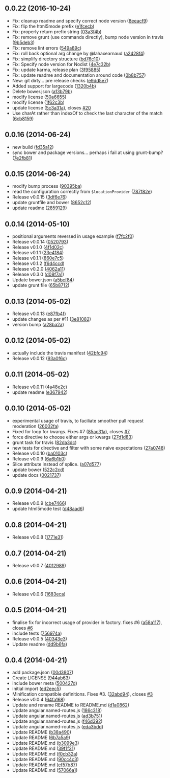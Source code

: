 <a name="0.0.22"></a>
## 0.0.22 (2016-10-24)

* Fix: cleanup readme and specify correct node version ([8eeacf9](https://github.com/airtonix/angular-named-routes/commit/8eeacf9))
* Fix: flip the html5mode prefix ([e1fcecb](https://github.com/airtonix/angular-named-routes/commit/e1fcecb))
* Fix: properly return prefix string ([03a3f4b](https://github.com/airtonix/angular-named-routes/commit/03a3f4b))
* Fix: remove grunt (use commands directly), bump node version in travis ([9b5deb3](https://github.com/airtonix/angular-named-routes/commit/9b5deb3))
* Fix: remove lint errors ([549a89c](https://github.com/airtonix/angular-named-routes/commit/549a89c))
* Fix: roll back optional arg change by @lahaxearnaud ([a2428f4](https://github.com/airtonix/angular-named-routes/commit/a2428f4))
* Fix: simplify directory structure ([bd76c10](https://github.com/airtonix/angular-named-routes/commit/bd76c10))
* Fix: Specify node version for Nodist ([4e7c32b](https://github.com/airtonix/angular-named-routes/commit/4e7c32b))
* Fix: update karma, release plan ([3f95885](https://github.com/airtonix/angular-named-routes/commit/3f95885))
* Fix: update readme and documentation around code ([0b8b757](https://github.com/airtonix/angular-named-routes/commit/0b8b757))
* New: git dirty... pre release checks ([e9dd5e7](https://github.com/airtonix/angular-named-routes/commit/e9dd5e7))
* Added support for largecode ([1320b4b](https://github.com/airtonix/angular-named-routes/commit/1320b4b))
* Delete bower.json ([a13b79b](https://github.com/airtonix/angular-named-routes/commit/a13b79b))
* modify license ([50a6655](https://github.com/airtonix/angular-named-routes/commit/50a6655))
* modify license ([1f62c3b](https://github.com/airtonix/angular-named-routes/commit/1f62c3b))
* update license ([5c3a31a](https://github.com/airtonix/angular-named-routes/commit/5c3a31a)), closes [#20](https://github.com/airtonix/angular-named-routes/issues/20)
* Use charAt rather than indexOf to check the last character of the match ([6cb8159](https://github.com/airtonix/angular-named-routes/commit/6cb8159))



<a name="0.0.16"></a>
## 0.0.16 (2014-06-24)

* new build ([fd35a12](https://github.com/airtonix/angular-named-routes/commit/fd35a12))
* sync bower and package versions... perhaps i fail at using grunt-bump? ([7e2fb81](https://github.com/airtonix/angular-named-routes/commit/7e2fb81))



<a name="0.0.15"></a>
## 0.0.15 (2014-06-24)

* modify bump process ([90395ba](https://github.com/airtonix/angular-named-routes/commit/90395ba))
* read the configuration correctly from `$locationProvider` ([787f82e](https://github.com/airtonix/angular-named-routes/commit/787f82e))
* Release v0.0.15 ([3df6e76](https://github.com/airtonix/angular-named-routes/commit/3df6e76))
* update gruntfile and bower ([8652c12](https://github.com/airtonix/angular-named-routes/commit/8652c12))
* update readme ([2859129](https://github.com/airtonix/angular-named-routes/commit/2859129))



<a name="0.0.14"></a>
## 0.0.14 (2014-05-10)

* positional arguments reversed in usage example ([f7fc2f0](https://github.com/airtonix/angular-named-routes/commit/f7fc2f0))
* Release v0.0.14 ([0520793](https://github.com/airtonix/angular-named-routes/commit/0520793))
* Release v0.1.0 ([4f1d02c](https://github.com/airtonix/angular-named-routes/commit/4f1d02c))
* Release v0.1.1 ([23e4184](https://github.com/airtonix/angular-named-routes/commit/23e4184))
* Release v0.1.1 ([860e7c5](https://github.com/airtonix/angular-named-routes/commit/860e7c5))
* Release v0.1.2 ([f6d4ccd](https://github.com/airtonix/angular-named-routes/commit/f6d4ccd))
* Release v0.2.0 ([4062a11](https://github.com/airtonix/angular-named-routes/commit/4062a11))
* Release v0.3.0 ([d08f7a1](https://github.com/airtonix/angular-named-routes/commit/d08f7a1))
* Update bower.json ([a5bcf84](https://github.com/airtonix/angular-named-routes/commit/a5bcf84))
* update grunt file ([65b8712](https://github.com/airtonix/angular-named-routes/commit/65b8712))



<a name="0.0.13"></a>
## 0.0.13 (2014-05-02)

* Release v0.0.13 ([e87fb4f](https://github.com/airtonix/angular-named-routes/commit/e87fb4f))
* update changes as per #11 ([3e81082](https://github.com/airtonix/angular-named-routes/commit/3e81082))
* version bump ([a28ba2a](https://github.com/airtonix/angular-named-routes/commit/a28ba2a))



<a name="0.0.12"></a>
## 0.0.12 (2014-05-02)

* actually include the travis manifest ([42bfc94](https://github.com/airtonix/angular-named-routes/commit/42bfc94))
* Release v0.0.12 ([93a0f6c](https://github.com/airtonix/angular-named-routes/commit/93a0f6c))



<a name="0.0.11"></a>
## 0.0.11 (2014-05-02)

* Release v0.0.11 ([4a48e2c](https://github.com/airtonix/angular-named-routes/commit/4a48e2c))
* update readme ([e367942](https://github.com/airtonix/angular-named-routes/commit/e367942))



<a name="0.0.10"></a>
## 0.0.10 (2014-05-02)

* experimental usage of travis, to faciliate smoother pull request moderation ([26002fa](https://github.com/airtonix/angular-named-routes/commit/26002fa))
* Fixed for loop for kwargs. Fixes #7 ([85ac31a](https://github.com/airtonix/angular-named-routes/commit/85ac31a)), closes [#7](https://github.com/airtonix/angular-named-routes/issues/7)
* force directive to choose either args or kwargs ([27d1d83](https://github.com/airtonix/angular-named-routes/commit/27d1d83))
* grunt task for travis ([82da3dc](https://github.com/airtonix/angular-named-routes/commit/82da3dc))
* new tests for directive and filter with some naive expectations ([27a0748](https://github.com/airtonix/angular-named-routes/commit/27a0748))
* Release v0.0.10 ([ba0103c](https://github.com/airtonix/angular-named-routes/commit/ba0103c))
* Release v0.0.9 ([6a6b1b0](https://github.com/airtonix/angular-named-routes/commit/6a6b1b0))
* Slice attribute instead of splice. ([a07d577](https://github.com/airtonix/angular-named-routes/commit/a07d577))
* update bower ([522c2cd](https://github.com/airtonix/angular-named-routes/commit/522c2cd))
* update docs ([0021737](https://github.com/airtonix/angular-named-routes/commit/0021737))



<a name="0.0.9"></a>
## 0.0.9 (2014-04-21)

* Release v0.0.9 ([cbe7466](https://github.com/airtonix/angular-named-routes/commit/cbe7466))
* update html5mode test ([d48aad6](https://github.com/airtonix/angular-named-routes/commit/d48aad6))



<a name="0.0.8"></a>
## 0.0.8 (2014-04-21)

* Release v0.0.8 ([1771e31](https://github.com/airtonix/angular-named-routes/commit/1771e31))



<a name="0.0.7"></a>
## 0.0.7 (2014-04-21)

* Release v0.0.7 ([4012989](https://github.com/airtonix/angular-named-routes/commit/4012989))



<a name="0.0.6"></a>
## 0.0.6 (2014-04-21)

* Release v0.0.6 ([1683eca](https://github.com/airtonix/angular-named-routes/commit/1683eca))



<a name="0.0.5"></a>
## 0.0.5 (2014-04-21)

* finalise fix for incorrect usage of provider in factory. fixes #6 ([a58a117](https://github.com/airtonix/angular-named-routes/commit/a58a117)), closes [#6](https://github.com/airtonix/angular-named-routes/issues/6)
* include tests ([756974a](https://github.com/airtonix/angular-named-routes/commit/756974a))
* Release v0.0.5 ([40343e3](https://github.com/airtonix/angular-named-routes/commit/40343e3))
* Update readme ([dd9b6fa](https://github.com/airtonix/angular-named-routes/commit/dd9b6fa))



<a name="0.0.4"></a>
## 0.0.4 (2014-04-21)

* add package.json ([00d3807](https://github.com/airtonix/angular-named-routes/commit/00d3807))
* Create LICENSE ([944ab63](https://github.com/airtonix/angular-named-routes/commit/944ab63))
* include bower meta ([500427d](https://github.com/airtonix/angular-named-routes/commit/500427d))
* initial import ([ed2eec5](https://github.com/airtonix/angular-named-routes/commit/ed2eec5))
* Minification compatible definitions. Fixes #3. ([32abd94](https://github.com/airtonix/angular-named-routes/commit/32abd94)), closes [#3](https://github.com/airtonix/angular-named-routes/issues/3)
* Release v0.0.4 ([64fa168](https://github.com/airtonix/angular-named-routes/commit/64fa168))
* Update and rename README to README.md ([d1a0862](https://github.com/airtonix/angular-named-routes/commit/d1a0862))
* Update angular.named-routes.js ([186c318](https://github.com/airtonix/angular-named-routes/commit/186c318))
* Update angular.named-routes.js ([ad3b751](https://github.com/airtonix/angular-named-routes/commit/ad3b751))
* Update angular.named-routes.js ([f46d392](https://github.com/airtonix/angular-named-routes/commit/f46d392))
* Update angular.named-routes.js ([eda3bdd](https://github.com/airtonix/angular-named-routes/commit/eda3bdd))
* Update README ([b38a490](https://github.com/airtonix/angular-named-routes/commit/b38a490))
* Update README ([6b7a5a9](https://github.com/airtonix/angular-named-routes/commit/6b7a5a9))
* Update README.md ([b3099e3](https://github.com/airtonix/angular-named-routes/commit/b3099e3))
* Update README.md ([39f1f31](https://github.com/airtonix/angular-named-routes/commit/39f1f31))
* Update README.md ([f0cb32a](https://github.com/airtonix/angular-named-routes/commit/f0cb32a))
* Update README.md ([90cc4c3](https://github.com/airtonix/angular-named-routes/commit/90cc4c3))
* Update README.md ([ef57b87](https://github.com/airtonix/angular-named-routes/commit/ef57b87))
* Update README.md ([57066a1](https://github.com/airtonix/angular-named-routes/commit/57066a1))




